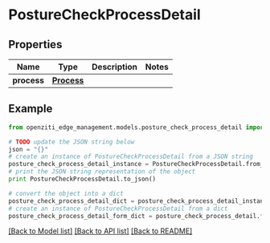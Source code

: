 # PostureCheckProcessDetail


## Properties
Name | Type | Description | Notes
------------ | ------------- | ------------- | -------------
**process** | [**Process**](Process.md) |  | 

## Example

```python
from openziti_edge_management.models.posture_check_process_detail import PostureCheckProcessDetail

# TODO update the JSON string below
json = "{}"
# create an instance of PostureCheckProcessDetail from a JSON string
posture_check_process_detail_instance = PostureCheckProcessDetail.from_json(json)
# print the JSON string representation of the object
print PostureCheckProcessDetail.to_json()

# convert the object into a dict
posture_check_process_detail_dict = posture_check_process_detail_instance.to_dict()
# create an instance of PostureCheckProcessDetail from a dict
posture_check_process_detail_form_dict = posture_check_process_detail.from_dict(posture_check_process_detail_dict)
```
[[Back to Model list]](../README.md#documentation-for-models) [[Back to API list]](../README.md#documentation-for-api-endpoints) [[Back to README]](../README.md)


